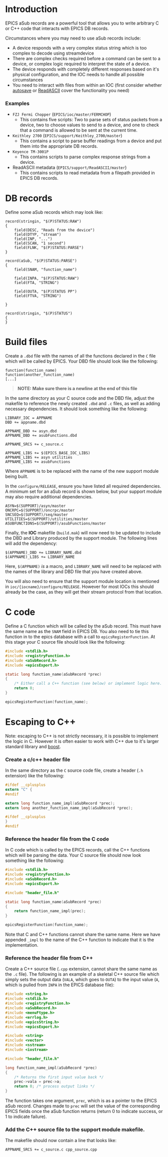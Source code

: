 # Introduction
EPICS aSub records are a powerful tool that allows you to write arbitrary C or C++ code that interacts with EPICS DB records.

Circumstances where you may need to use aSub records include:
- A device responds with a very complex status string which is too complex to decode using streamdevice
- There are complex checks required before a command can be sent to a device, or complex logic required to interpret the state of a device.
- The device responds with completely different responses based on it's physical configuration, and the IOC needs to handle all possible circumstances
- You need to interact with files from within an IOC (first consider whether [autosave](https://github.com/ISISComputingGroup/ibex_developers_manual/wiki/Autosave) or [ReadASCII](https://github.com/ISISComputingGroup/EPICS-ReadASCII) cover the functionality you need)

### Examples
- `FZJ Fermi Chopper` (`EPICS/ioc/master/FERMCHOP`)
  * This contains five scripts: Two to parse sets of status packets from a device, two to choose values to send to a device, and one to check that a command is allowed to be sent at the current time.
- `Keithley 2700` (`EPICS/support/Keithley_2700/master`)
  * This contains a script to parse buffer readings from a device and put them into the appropriate DB records.
- `Keyence TM-3001P`
  * This contains scripts to parse complex response strings from a device.
- ReadASCII metadata (`EPICS/support/ReadASCII/master`)
  * This contains scripts to read metadata from a filepath provided in EPICS DB records.


# DB records
Define some aSub records which may look like:
```
record(stringin, "$(P)STATUS:RAW")
{
    field(DESC, "Reads from the device")
    field(DTYP, "stream")
    field(INP, "...")
    field(SCAN, "1 second")
    field(FLNK, "$(P)STATUS:PARSE")
}

record(aSub, "$(P)STATUS:PARSE")
{
    field(SNAM, "function_name")

    field(INPA, "$(P)STATUS:RAW")
    field(FTA, "STRING")

    field(OUTA, "$(P)STATUS PP")
    field(FTVA, "STRING")

}

record(stringin, "$(P)STATUS")
{
}
```


# Build files

Create a `.dbd` file with the names of all the functions declared in the `C` file which will be called by EPICS. Your DBD file should look like the following:

```
function(function_name)
function(another_function_name)
[...]
```

>__**NOTE: Make sure there is a newline at the end of this file**__

In the same directory as your C source code and the DBD file, adjust the makefile to reference the newly created `.dbd` and `.c` files, as well as adding necessary dependencies. It should look something like the following:

```
LIBRARY_IOC = APPNAME
DBD += appname.dbd

APPNAME_DBD += asyn.dbd
APPNAME_DBD += asubFunctions.dbd

APPNAME_SRCS += c_source.c

APPNAME_LIBS += $(EPICS_BASE_IOC_LIBS)
APPNAME_LIBS += asyn utilities
APPNAME_LIBS += asubFunctions
```
Where `APPNAME` is to be replaced with the name of the new support module being built.

In the `configure/RELEASE`, ensure you have listed all required dependencies. A minimum set for an aSub record is shown below, but your support module may also require additional dependencies.

```
ASYN=$(SUPPORT)/asyn/master
ONCRPC=$(SUPPORT)/oncrpc/master
SNCSEQ=$(SUPPORT)/seq/master
UTILITIES=$(SUPPORT)/utilities/master
ASUBFUNCTIONS=$(SUPPORT)/asubFunctions/master
```

Finally, the **IOC** makefile (`build.mak`) will now need to be updated to include the DBD and Library produced by the support module. The following lines will add the dependency:

```
$(APPNAME)_DBD += LIBRARY_NAME.dbd
$(APPNAME)_LIBS += LIBRARY_NAME
```

Here, `$(APPNAME)` _is_ a macro, and `LIBRARY_NAME` will need to be replaced with the names of the library and DBD file that you have created above.

You will also need to ensure that the support module location is mentioned in `ioc/{iocname}/configure/RELEASE`. However for most IOCs this should already be the case, as they will get their stream protocol from that location.

# C code

Define a C function which will be called by the aSub record. This must have the same name as the `SNAM` field in EPICS DB. You also need to tie this function in to the epics database with a call to `epicsRegisterFunction`. At this stage your C source file should look like the following:

```C
#include <stdlib.h>
#include <registryFunction.h>
#include <aSubRecord.h>
#include <epicsExport.h>

static long function_name(aSubRecord *prec)
{
    /* Either call a C++ function (see below) or implement logic here. */
    return 0;
}

epicsRegisterFunction(function_name);
```

# Escaping to C++

Note: escaping to C++ is not strictly necessary, it is possible to implement the logic in C. However it is often easier to work with C++ due to it's larger standard library and [boost](https://www.boost.org/).

### Create a c/c++ header file

In the same directory as the `C` source code file, create a header (`.h` extension) like the following:

```C
#ifdef __cplusplus
extern "C" {
#endif

extern long function_name_impl(aSubRecord *prec);
extern long another_function_name_impl(aSubRecord *prec);

#ifdef __cplusplus
}
#endif
```

### Reference the header file from the C code

In C code which is called by the EPICS records, call the C++ functions which will be parsing the data. Your C source file should now look something like the following:

```C
#include <stdlib.h>
#include <registryFunction.h>
#include <aSubRecord.h>
#include <epicsExport.h>

#include "header_file.h"

static long function_name(aSubRecord *prec) 
{
	return function_name_impl(prec);
}

epicsRegisterFunction(function_name); 
```

Note that C and C++ functions cannot share the same name. Here we have appended `_impl` to the name of the C++ function to indicate that it is the implementation.

### Reference the header file from C++

Create a C++ source file (`.cpp` extension, cannot share the same name as the `.c` file). The following is an example of a skeletal C++ source file which simply sets the output data (`VALA`, which goes to `OUTA`) to the input value (`A`, which is pulled from `INPA` in the EPICS database file):

```C++
#include <string.h>
#include <stdlib.h>
#include <registryFunction.h>
#include <aSubRecord.h>
#include <menuFtype.h>
#include <errlog.h>
#include <epicsString.h>
#include <epicsExport.h>

#include <string>
#include <vector>
#include <sstream>
#include <iostream>

#include "header_file.h"

long function_name_impl(aSubRecord *prec) 
{
    /* Returns the first input value back */
    prec->vala = prec->a;
    return 0; /* process output links */
}

```

The function takes one argument, `prec`, which is as a pointer to the EPICS aSub record. Changes made to `prec` will set the value of the corresponding EPICS fields once the aSub function returns (return 0 to indicate success, or 1 to indicate failure).

### Add the C++ source file to the support module makefile.

The makefile should now contain a line that looks like:

```
APPNAME_SRCS += c_source.c cpp_source.cpp
```